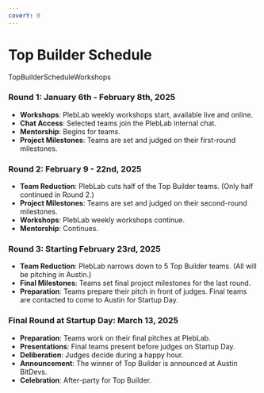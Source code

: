 ```yaml
---
coverY: 0
---
```


# Top Builder Schedule



TopBuilderScheduleWorkshops

### Round 1: January 6th - February 8th, 2025

* **Workshops**: PlebLab weekly workshops start, available live and online.
* **Chat Access**: Selected teams join the PlebLab internal chat.
* **Mentorship**: Begins for teams.
* **Project Milestones**: Teams are set and judged on their first-round milestones.

### Round 2: February 9 - 22nd, 2025

* **Team Reduction**: PlebLab cuts half of the Top Builder teams. (Only half continued in Round 2.)
* **Project Milestones**: Teams are set and judged on their second-round milestones.
* **Workshops**: PlebLab weekly workshops continue.
* **Mentorship**: Continues.

### Round 3: Starting February 23rd, 2025

* **Team Reduction**: PlebLab narrows down to 5 Top Builder teams. (All will be pitching in Austin.)
* **Final Milestones**: Teams set final project milestones for the last round.
* **Preparation**: Teams prepare their pitch in front of judges. Final teams are contacted to come to Austin for Startup Day.

### Final Round at Startup Day: March 13, 2025

* **Preparation**: Teams work on their final pitches at PlebLab.
* **Presentations**: Final teams present before judges on Startup Day.
* **Deliberation**: Judges decide during a happy hour.
* **Announcement**: The winner of Top Builder is announced at Austin BitDevs.
* **Celebration**: After-party for Top Builder.
